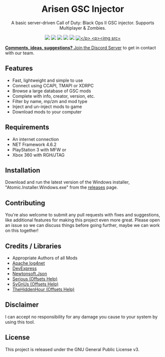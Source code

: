 <h1 align="center">Arisen GSC Injector</h1>
<p align="center">A basic server-driven Call of Duty: Black Ops II GSC injector. Supports Multiplayer & Zombies.</p>

<p align="center">  
  <a href="https://github.com/ohhsodead/arisen-gsc-injector/releases/"><img src="https://img.shields.io/github/release/ohhsodead/arisen-gsc-injector.svg" /></a>
  <a href="https://github.com/ohhsodead/arisen-gsc-injector/releases/"><img src="https://img.shields.io/github/downloads/ohhsodead/arisen-gsc-injector/total.svg" /></a>
  <a href="https://crowdin.com/project/arisenstudio"><img src="https://badges.crowdin.net/arisenstudio/localized.svg"></a>
  <a href="https://gitHub.com/ohhsodead/arisen-gsc-injector/issues/"><img src="https://img.shields.io/github/issues/ohhsodead/arisen-gsc-injector.svg" /></a>
  <a href="https://github.com/ohhsodead/arisen-gsc-injector/issues?q=is%3Aissue+is%3Aclosed"><img src="https://img.shields.io/github/issues-closed/ohhsodead/arisen-gsc-injector.svg" /></a>
    <a href="https://twitter.com/arisenstudio"><img src="https://img.shields.io/badge/Twitter-1da1f2?logo=twitter&logoColor=white" alt="
</p>


![Main Form](https://cdn.discordapp.com/attachments/884978327637590016/884979046214156298/unknown.png) 

**Comments, ideas, suggestions?** Join the [Discord Server](https://discord.gg/sqpktsCHUg) to get in contact with our team.

## Features
* Fast, lightweight and simple to use
* Connect using CCAPI, TMAPI or XDRPC
* Browse a large database of GSC mods
* Complete with info, creator, version, etc.
* Filter by name, mp/zm and mod type
* Inject and un-inject mods to game
* Download mods to your computer

## Requirements
* An internet connection
* NET Framework 4.6.2
* PlayStation 3 with MFW or
* Xbox 360 with RGH/JTAG

## Installation
Download and run the latest version of the Windows installer, "Atomic.Installer.Windows.exe" from the [releases](https://github.com/ohhsodead/Atomic/releases/latest) page.
 
## Contributing
You're also welcome to submit any pull requests with fixes and suggestions, like additional features for making this project even more great. Please open an issue so we can discuss things before going further, maybe we can work on this together!
 
## Credits / Libraries
- Appropriate Authors of all Mods
- [Apache log4net](https://logging.apache.org/log4net/)
- [DevExpress](https://www.devexpress.com/)
- [Newtonsoft.Json](https://www.newtonsoft.com/json)
- [Serious (Offsets Help)](https://www.youtube.com/user/anthonything)
- [SyGnUs (Offsets Help)](https://github.com/SyGnUs) 
- [TheHiddenHour (Offsets Help)](https://github.com/TheHiddenHour)
 
## Disclaimer
I can accept no responsibility for any damage you cause to your system by using this tool.

## License
This project is released under the GNU General Public License v3.
